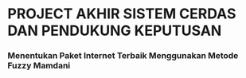 # PROJECT AKHIR SISTEM CERDAS DAN PENDUKUNG KEPUTUSAN

### Menentukan Paket Internet Terbaik Menggunakan Metode Fuzzy Mamdani
